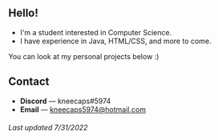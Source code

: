 ## **Hello!**
* I'm a student interested in Computer Science.
* I have experience in Java, HTML/CSS, and more to come.

You can look at my personal projects below :) 

## **Contact**
* **Discord** — kneecaps#5974
* **Email** — kneecaps5974@hotmail.com

###### Last updated 7/31/2022
